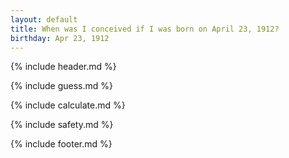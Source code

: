 ```yaml
---
layout: default
title: When was I conceived if I was born on April 23, 1912?
birthday: Apr 23, 1912
---
```


{% include header.md %}

{% include guess.md %}

{% include calculate.md %}

{% include safety.md %}

{% include footer.md %}



